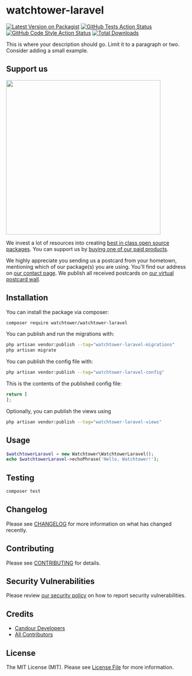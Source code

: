 # watchtower-laravel

[![Latest Version on Packagist](https://img.shields.io/packagist/v/watchtower/watchtower-laravel.svg?style=flat-square)](https://packagist.org/packages/watchtower/watchtower-laravel)
[![GitHub Tests Action Status](https://img.shields.io/github/actions/workflow/status/watchtower/watchtower-laravel/run-tests.yml?branch=main&label=tests&style=flat-square)](https://github.com/watchtower/watchtower-laravel/actions?query=workflow%3Arun-tests+branch%3Amain)
[![GitHub Code Style Action Status](https://img.shields.io/github/actions/workflow/status/watchtower/watchtower-laravel/fix-php-code-style-issues.yml?branch=main&label=code%20style&style=flat-square)](https://github.com/watchtower/watchtower-laravel/actions?query=workflow%3A"Fix+PHP+code+style+issues"+branch%3Amain)
[![Total Downloads](https://img.shields.io/packagist/dt/watchtower/watchtower-laravel.svg?style=flat-square)](https://packagist.org/packages/watchtower/watchtower-laravel)

This is where your description should go. Limit it to a paragraph or two. Consider adding a small example.

## Support us

[<img src="https://github-ads.s3.eu-central-1.amazonaws.com/watchtower-laravel.jpg?t=1" width="419px" />](https://spatie.be/github-ad-click/watchtower-laravel)

We invest a lot of resources into creating [best in class open source packages](https://spatie.be/open-source). You can support us by [buying one of our paid products](https://spatie.be/open-source/support-us).

We highly appreciate you sending us a postcard from your hometown, mentioning which of our package(s) you are using. You'll find our address on [our contact page](https://spatie.be/about-us). We publish all received postcards on [our virtual postcard wall](https://spatie.be/open-source/postcards).

## Installation

You can install the package via composer:

```bash
composer require watchtower/watchtower-laravel
```

You can publish and run the migrations with:

```bash
php artisan vendor:publish --tag="watchtower-laravel-migrations"
php artisan migrate
```

You can publish the config file with:

```bash
php artisan vendor:publish --tag="watchtower-laravel-config"
```

This is the contents of the published config file:

```php
return [
];
```

Optionally, you can publish the views using

```bash
php artisan vendor:publish --tag="watchtower-laravel-views"
```

## Usage

```php
$watchtowerLaravel = new Watchtower\WatchtowerLaravel();
echo $watchtowerLaravel->echoPhrase('Hello, Watchtower!');
```

## Testing

```bash
composer test
```

## Changelog

Please see [CHANGELOG](CHANGELOG.md) for more information on what has changed recently.

## Contributing

Please see [CONTRIBUTING](CONTRIBUTING.md) for details.

## Security Vulnerabilities

Please review [our security policy](../../security/policy) on how to report security vulnerabilities.

## Credits

- [Candour Developers](https://github.com/CandourDevs)
- [All Contributors](../../contributors)

## License

The MIT License (MIT). Please see [License File](LICENSE.md) for more information.
